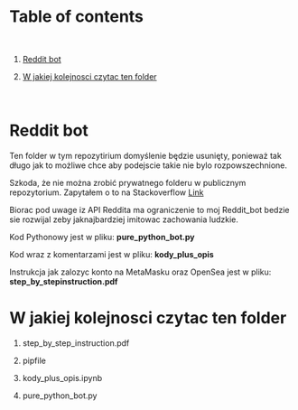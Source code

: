# Table of contents

<p>&nbsp;</p>

1. [Reddit bot](#Reddit-bot)

2. [W jakiej kolejnosci czytac ten folder](#W-jakiej-kolejnosci-czytac-ten-folder)


<p>&nbsp;</p>



# Reddit bot

Ten folder w tym repozytirium domyślenie będzie usunięty, ponieważ tak długo jak to możliwe chce aby podejscie takie nie bylo rozpowszechnione.

Szkoda, że nie można zrobić prywatnego folderu w publicznym repozytorium. Zapytałem o to na Stackoverflow [Link]()

Biorac pod uwage iz API Reddita ma ograniczenie to moj Reddit_bot bedzie sie rozwijal zeby jaknajbardziej imitowac zachowania ludzkie.

Kod Pythonowy jest w pliku: **pure_python_bot.py**

Kod wraz z komentarzami jest w pliku: **kody_plus_opis**

Instrukcja jak zalozyc konto na MetaMasku oraz OpenSea jest w pliku: **step_by_stepinstruction.pdf**


# W jakiej kolejnosci czytac ten folder


1. step_by_step_instruction.pdf

2. pipfile

3. kody_plus_opis.ipynb

4. pure_python_bot.py